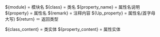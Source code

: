 ${module}					=			模块名
${class}						=			类名
${property_name}	=			属性名说明
${property}				=			属性名
${remark}					=			注释内容
${Up_property}		=			属性名(首字母大写)
${return}					＝			返回类型

${class_content}					=			类实体
${property_content}			=			属性实体